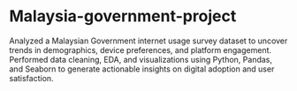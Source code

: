 # Malaysia-government-project
Analyzed a Malaysian Government internet usage survey dataset to uncover trends in demographics, device preferences, and platform engagement. Performed data cleaning, EDA, and visualizations using Python, Pandas, and Seaborn to generate actionable insights on digital adoption and user satisfaction.
